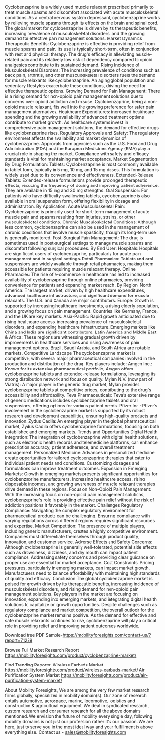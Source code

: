 Cyclobenzaprine is a widely used muscle relaxant prescribed primarily to treat muscle spasms and discomfort associated with acute musculoskeletal conditions. As a central nervous system depressant, cyclobenzaprine works by relieving muscle spasms through its effects on the brain and spinal cord. The global market for cyclobenzaprine is driven by its therapeutic benefits, increasing prevalence of musculoskeletal disorders, and the growing demand for effective pain management solutions.
Market Dynamics
Therapeutic Benefits: Cyclobenzaprine is effective in providing relief from muscle spasms and pain. Its use is typically short-term, often in conjunction with rest and physical therapy. The drug's efficacy in alleviating muscle-related pain and its relatively low risk of dependency compared to opioid analgesics contribute to its sustained demand.
Rising Incidence of Musculoskeletal Disorders: The increasing prevalence of conditions such as back pain, arthritis, and other musculoskeletal disorders fuels the demand for muscle relaxants like cyclobenzaprine. An aging global population and sedentary lifestyles exacerbate these conditions, driving the need for effective therapeutic options.
Growing Demand for Pain Management: There is a rising demand for non-opioid pain management solutions due to concerns over opioid addiction and misuse. Cyclobenzaprine, being a non-opioid muscle relaxant, fits well into the growing preference for safer pain management alternatives.
Healthcare Expenditures: Increased healthcare spending and the growing availability of advanced treatment options contribute to market growth. As healthcare systems invest in comprehensive pain management solutions, the demand for effective drugs like cyclobenzaprine rises.
Regulatory Approvals and Safety: The regulatory environment affects the availability and market dynamics of cyclobenzaprine. Approvals from agencies such as the U.S. Food and Drug Administration (FDA) and the European Medicines Agency (EMA) play a crucial role in shaping the market. Compliance with safety and efficacy standards is vital for maintaining market acceptance.
Market Segmentation
By Drug Formulation:
Tablets: Cyclobenzaprine is most commonly available in tablet form, typically in 5 mg, 10 mg, and 15 mg doses. This formulation is widely used due to its convenience and effectiveness.
Extended-Release Tablets: Extended-release formulations provide prolonged therapeutic effects, reducing the frequency of dosing and improving patient adherence. They are available in 15 mg and 30 mg strengths.
Oral Suspension: For patients who have difficulty swallowing tablets, cyclobenzaprine is also available in oral suspension form, offering flexibility in dosage and administration.
By Application:
Acute Musculoskeletal Pain: Cyclobenzaprine is primarily used for short-term management of acute muscle pain and spasms resulting from injuries, strains, or other musculoskeletal conditions.
Chronic Musculoskeletal Conditions: Although less common, cyclobenzaprine can also be used in the management of chronic conditions that involve muscle spasticity, though its long-term use is generally monitored.
Post-Surgical Pain Management: The drug is sometimes used in post-surgical settings to manage muscle spasms and discomfort following surgical procedures.
By End User:
Hospitals: Hospitals are significant users of cyclobenzaprine, particularly for acute pain management and in surgical settings.
Retail Pharmacies: Tablets and oral suspensions are widely available through retail pharmacies, making them accessible for patients requiring muscle relaxant therapy.
Online Pharmacies: The rise of e-commerce in healthcare has led to increased availability of cyclobenzaprine through online pharmacies, providing convenience for patients and expanding market reach.
By Region:
North America: The largest market, driven by high healthcare expenditures, advanced healthcare infrastructure, and significant demand for muscle relaxants. The U.S. and Canada are major contributors.
Europe: Growth is supported by increasing healthcare investments, a rising elderly population, and a growing focus on pain management. Countries like Germany, France, and the UK are key markets.
Asia-Pacific: Rapid growth anticipated due to rising healthcare access, increasing prevalence of musculoskeletal disorders, and expanding healthcare infrastructure. Emerging markets like China and India are significant contributors.
Latin America and Middle East & Africa: These regions are witnessing gradual growth driven by improvements in healthcare services and rising awareness of pain management options. Brazil, Saudi Arabia, and South Africa are notable markets.
Competitive Landscape
The cyclobenzaprine market is competitive, with several major pharmaceutical companies involved in the production and distribution of the drug. Key players include:
Amgen Inc.: Known for its extensive pharmaceutical portfolio, Amgen offers cyclobenzaprine tablets and extended-release formulations, leveraging its strong distribution network and focus on quality.
Mylan N.V. (now part of Viatris): A major player in the generic drug market, Mylan provides cyclobenzaprine tablets at competitive prices, contributing to the drug's accessibility and affordability.
Teva Pharmaceuticals: Teva’s extensive range of generic medications includes cyclobenzaprine tablets and oral suspensions, offering options for various patient needs.
Pfizer Inc.: Pfizer’s involvement in the cyclobenzaprine market is supported by its robust research and development capabilities, ensuring high-quality products and innovation.
Zydus Cadila: An emerging player in the global pharmaceutical market, Zydus Cadila offers cyclobenzaprine formulations, focusing on both established and emerging markets.
Trends and Opportunities
Digital Health Integration: The integration of cyclobenzaprine with digital health solutions, such as electronic health records and telemedicine platforms, can enhance prescription accuracy, patient adherence, and overall treatment management.
Personalized Medicine: Advances in personalized medicine create opportunities for tailored cyclobenzaprine therapies that cater to individual patient needs and conditions. Customizing dosages and formulations can improve treatment outcomes.
Expansion in Emerging Markets: Growth in emerging markets presents significant opportunities for cyclobenzaprine manufacturers. Increasing healthcare access, rising disposable incomes, and growing awareness of muscle relaxant therapies drive demand in these regions.
Focus on Non-Opioid Pain Management: With the increasing focus on non-opioid pain management solutions, cyclobenzaprine's role in providing effective pain relief without the risk of addiction positions it favorably in the market.
Challenges
Regulatory Compliance: Navigating the complex regulatory environment for pharmaceutical products can be challenging. Ensuring compliance with varying regulations across different regions requires significant resources and expertise.
Market Competition: The presence of multiple players, including generic manufacturers, creates a highly competitive environment. Companies must differentiate themselves through product quality, innovation, and customer service.
Adverse Effects and Safety Concerns: Although cyclobenzaprine is generally well-tolerated, potential side effects such as drowsiness, dizziness, and dry mouth can impact patient compliance. Addressing safety concerns and providing clear guidance on proper use are essential for market acceptance.
Cost Constraints: Pricing pressures, particularly in emerging markets, can impact market growth. Manufacturers need to balance affordability with maintaining high standards of quality and efficacy.
Conclusion
The global cyclobenzaprine market is poised for growth driven by its therapeutic benefits, increasing incidence of musculoskeletal disorders, and rising demand for non-opioid pain management solutions. Key players in the market are focusing on innovation, expanding into emerging markets, and integrating digital health solutions to capitalize on growth opportunities. Despite challenges such as regulatory compliance and market competition, the overall outlook for the cyclobenzaprine market remains positive. As the demand for effective and safe muscle relaxants continues to rise, cyclobenzaprine will play a critical role in providing relief and improving patient outcomes worldwide.



Download free PDF Sample-https://mobilityforesights.com/contact-us/?report=71239


Browse Full Market Research Report 
https://mobilityforesights.com/product/cyclobenzaprine-market/


Find Trending Reports:
Wireless Earbuds Market
https://mobilityforesights.com/product/wireless-earbuds-market/
Air Purification System Market
https://mobilityforesights.com/product/air-purification-system-market/




About Mobility Foresights,
We are among the very few market research firms globally, specialized in mobility domain(s). Our zone of research entails automotive, aerospace, marine, locomotive, logistics and construction & agricultural equipment. We deal in syndicated research, custom research and consumer research for all the above domains mentioned.
We envision the future of mobility every single day, following mobility domains is not just our profession rather it's our passion. We are here, just to serve you in the most ideal way and your fulfillment is above everything else. Contact us -  sales@mobilityforesights.com


